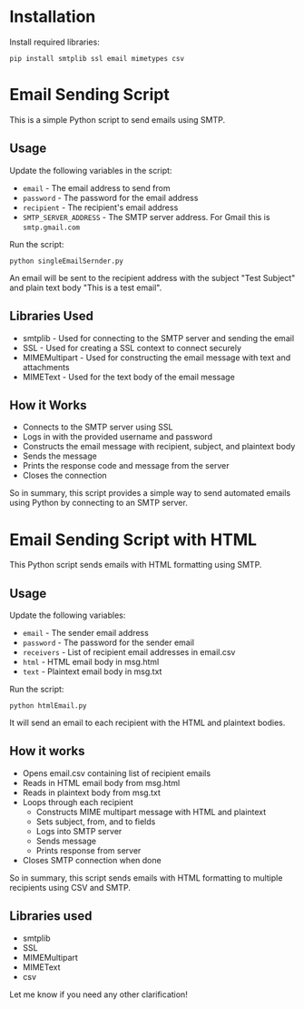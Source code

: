 # Installation

Install required libraries:

```
pip install smtplib ssl email mimetypes csv
```

# Email Sending Script

This is a simple Python script to send emails using SMTP.

## Usage

Update the following variables in the script:

- `email` - The email address to send from
- `password` - The password for the email address
- `recipient` - The recipient's email address
- `SMTP_SERVER_ADDRESS` - The SMTP server address. For Gmail this is `smtp.gmail.com`

Run the script:

```
python singleEmailSernder.py
```

An email will be sent to the recipient address with the subject "Test Subject" and plain text body "This is a test email".

## Libraries Used

- smtplib - Used for connecting to the SMTP server and sending the email
- SSL - Used for creating a SSL context to connect securely
- MIMEMultipart - Used for constructing the email message with text and attachments
- MIMEText - Used for the text body of the email message

## How it Works

- Connects to the SMTP server using SSL
- Logs in with the provided username and password
- Constructs the email message with recipient, subject, and plaintext body
- Sends the message
- Prints the response code and message from the server
- Closes the connection

So in summary, this script provides a simple way to send automated emails using Python by connecting to an SMTP server.

# Email Sending Script with HTML

This Python script sends emails with HTML formatting using SMTP.

## Usage

Update the following variables:

- `email` - The sender email address
- `password` - The password for the sender email
- `receivers` - List of recipient email addresses in email.csv
- `html` - HTML email body in msg.html
- `text` - Plaintext email body in msg.txt

Run the script:

```
python htmlEmail.py
```

It will send an email to each recipient with the HTML and plaintext bodies.

## How it works

- Opens email.csv containing list of recipient emails
- Reads in HTML email body from msg.html
- Reads in plaintext body from msg.txt
- Loops through each recipient
  - Constructs MIME multipart message with HTML and plaintext
  - Sets subject, from, and to fields
  - Logs into SMTP server
  - Sends message
  - Prints response from server
- Closes SMTP connection when done

So in summary, this script sends emails with HTML formatting to multiple recipients using CSV and SMTP.

## Libraries used

- smtplib
- SSL
- MIMEMultipart
- MIMEText
- csv

Let me know if you need any other clarification!
